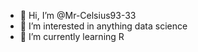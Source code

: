 - 👋 Hi, I’m @Mr-Celsius93-33
- 👀 I’m interested in anything data science
- 🌱 I’m currently learning R


